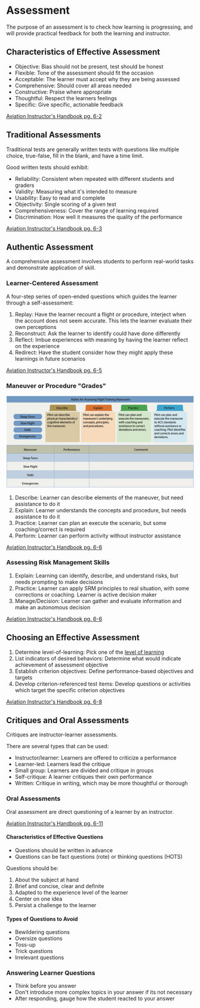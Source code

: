 # Assessment

The purpose of an assessment is to check how learning is progressing, and will provide practical feedback for both the learning and instructor.

## Characteristics of Effective Assessment

- Objective: Bias should not be present, test should be honest
- Flexible: Tone of the assessment should fit the occasion
- Acceptable: The learner must accept why they are being assessed
- Comprehensive: Should cover all areas needed
- Constructive: Praise where appropriate
- Thoughtful: Respect the learners feelings
- Specific: Give specific, actionable feedback

[Aviation Instructor's Handbook pg. 6-2](/_references/AIH/6-2)

## Traditional Assessments

Traditional tests are generally written tests with questions like multiple choice, true-false, fill in the blank, and have a time limit.

Good written tests should exhibit:

- Reliability: Consistent when repeated with different students and graders
- Validity: Measuring what it's intended to measure
- Usability: Easy to read and complete
- Objectivity: Single scoring of a given test
- Comprehensiveness: Cover the range of learning required
- Discrimination: How well it measures the quality of the performance

[Aviation Instructor's Handbook pg. 6-3](/_references/AIH/6-3)

## Authentic Assessment

A comprehensive assessment involves students to perform real-world tasks and demonstrate application of skill.

### Learner-Centered Assessment

A four-step series of open-ended questions which guides the learner through a self-assessment:

1. Replay: Have the learner recount a flight or procedure, interject when the account does not seem accurate. This lets the learner evaluate their own perceptions
2. Reconstruct: Ask the learner to identify could have done differently
3. Reflect: Imbue experiences with meaning by having the learner reflect on the experience
4. Redirect: Have the student consider how they might apply these learnings in future scenarios

[Aviation Instructor's Handbook pg. 6-5](/_references/AIH/6-5)

### Maneuver or Procedure "Grades"

![Flight Training Rubric](images/image-3.png)

1. Describe: Learner can describe elements of the maneuver, but need assistance to do it
2. Explain: Learner understands the concepts and procedure, but needs assistance to do it
3. Practice: Learner can plan an execute the scenario, but some coaching/correct is required
4. Perform: Learner can perform activity without instructor assistance

[Aviation Instructor's Handbook pg. 6-6](/_references/AIH/6-6)

### Assessing Risk Management Skills

1. Explain: Learning can identify, describe, and understand risks, but needs prompting to make decisions
2. Practice: Learner can apply SRM principles to real situation, with some corrections or coaching. Learner is active decision maker
3. Manage/Decision: Learner can gather and evaluate information and make an autonomous decision

[Aviation Instructor's Handbook pg. 6-6](/_references/AIH/6-6)

## Choosing an Effective Assessment

1. Determine level-of-learning: Pick one of the [level of learning](/docs/cfi/foi/learning-process#levels-of-learning)
2. List indicators of desired behaviors: Determine what would indicate achievement of assessment objective
3. Establish criterion objectives: Define performance-based objectives and targets
4. Develop criterion-referenced test items: Develop questions or activities which target the specific criterion objectives

[Aviation Instructor's Handbook pg. 6-8](/_references/AIH/6-8)

## Critiques and Oral Assessments

Critiques are instructor-learner assessments.

There are several types that can be used:

- Instructor/learner: Learners are offered to criticize a performance
- Learner-led: Learners lead the critique
- Small group: Learners are divided and critique in groups
- Self-critique: A learner critiques their own performance
- Written: Critique in writing, which may be more thoughtful or thorough

### Oral Assessments

Oral assessment are direct questioning of a learner by an instructor.

[Aviation Instructor's Handbook pg. 6-11](/_references/AIH/6-11)

#### Characteristics of Effective Questions

- Questions should be written in advance
- Questions can be fact questions (rote) or thinking questions (HOTS)

Questions should be:

1. About the subject at hand
2. Brief and concise, clear and definite
3. Adapted to the experience level of the learner
4. Center on one idea
5. Persist a challenge to the learner

#### Types of Questions to Avoid

- Bewildering questions
- Oversize questions
- Toss-up
- Trick questions
- Irrelevant questions

### Answering Learner Questions

- Think before you answer
- Don't introduce more complex topics in your answer if its not necessary
- After responding, gauge how the student reacted to your answer
